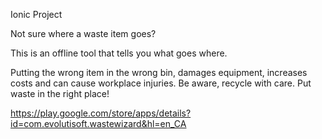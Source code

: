 Ionic Project

Not sure where a waste item goes?

This is an offline tool that tells you what goes where.

Putting the wrong item in the wrong bin, damages equipment, increases costs and can cause workplace injuries. Be aware, recycle with care. Put waste in the right place!

https://play.google.com/store/apps/details?id=com.evolutisoft.wastewizard&hl=en_CA
